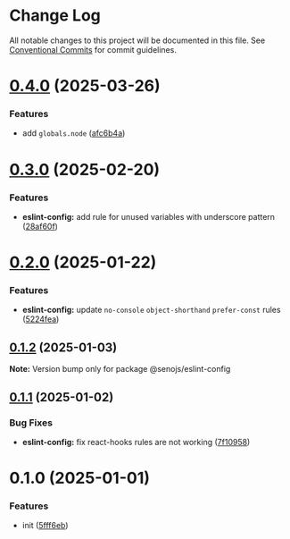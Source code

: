 # Change Log

All notable changes to this project will be documented in this file.
See [Conventional Commits](https://conventionalcommits.org) for commit guidelines.

# [0.4.0](https://github.com/senoteam/style-guide/compare/@senojs/eslint-config@0.3.0...@senojs/eslint-config@0.4.0) (2025-03-26)

### Features

- add `globals.node` ([afc6b4a](https://github.com/senoteam/style-guide/commit/afc6b4ac53e8a5068d0aac114462de2e630f069f))

# [0.3.0](https://github.com/senoteam/style-guide/compare/@senojs/eslint-config@0.2.0...@senojs/eslint-config@0.3.0) (2025-02-20)

### Features

- **eslint-config:** add rule for unused variables with underscore pattern ([28af60f](https://github.com/senoteam/style-guide/commit/28af60ff0beec8a8f66475dd4a7431121f6ff8ac))

# [0.2.0](https://github.com/senoteam/style-guide/compare/@senojs/eslint-config@0.1.2...@senojs/eslint-config@0.2.0) (2025-01-22)

### Features

- **eslint-config:** update `no-console` `object-shorthand` `prefer-const` rules ([5224fea](https://github.com/senoteam/style-guide/commit/5224fea0132ba54ffa037328215bbf9bd1716000))

## [0.1.2](https://github.com/senoteam/style-guide/compare/@senojs/eslint-config@0.1.1...@senojs/eslint-config@0.1.2) (2025-01-03)

**Note:** Version bump only for package @senojs/eslint-config

## [0.1.1](https://github.com/senoteam/style-guide/compare/@senojs/eslint-config@0.1.0...@senojs/eslint-config@0.1.1) (2025-01-02)

### Bug Fixes

- **eslint-config:** fix react-hooks rules are not working ([7f10958](https://github.com/senoteam/style-guide/commit/7f10958235ea251006c2978ce6cc85d965f28fa7))

# 0.1.0 (2025-01-01)

### Features

- init ([5fff6eb](https://github.com/senoteam/style-guide/commit/5fff6ebffd00e108489235034443d9aa17ae081f))
